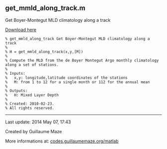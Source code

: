 ## get\_mmld\_along\_track.m ##
Get Boyer-Montegut MLD climatology along a track

[Download here](http://guillaumemaze.googlecode.com/svn/trunk/matlab/codes/geophysic/get_mmld_along_track.m)

```
% get_mmld_along_track Get Boyer-Montegut MLD climatology along a track
%
% H = get_mmld_along_track(x,y,[M])
% 
% Compute the MLD from the de Boyer Montegut Argo monthly climatology along a set of stations.
%
% Inputs:
%	x,y: longitude,latitude coordinates of the stations
%	M: from 1 to 12 for a single month or 112 for the annual mean
%
% Outputs:
%	H: Mixed Layer Depth
%
% Created: 2010-02-23.
% All rights reserved.
```

---

Last update: 2014 May 07, 17:43

Created by Guillaume Maze

More informations at: [codes.guillaumemaze.org/matlab](http://codes.guillaumemaze.org/matlab)